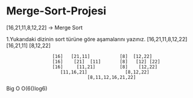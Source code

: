 # Merge-Sort-Projesi
[16,21,11,8,12,22] -> Merge Sort

1.Yukarıdaki dizinin sort türüne göre aşamalarını yazınız. [16,21,11,8,12,22] [16,21,11] [8,12,22]

                     [16]   [21,11]           [8]  [12,22]
                     [16]    [21]  [11]       [8]   [12] [22]
                     [16]     [11,21]         [8]    [12,22]
                        [11,16,21]              [8,12,22]
                                  [8,11,12,16,21,22]
Big O O(6()log6)
